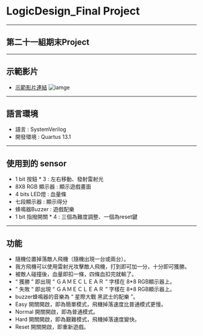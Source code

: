 # LogicDesign_Final Project

---

## 第二十一組期末Project

---

## 示範影片
* [示範影片連結](https://youtu.be/JTiczNOaXB0)
 ![iamge](https://github.com/LCH030/LogicDesign_Final/blob/main/pic.png)
 
---

## 語言環境
* 語言 : SystemVerilog
* 開發環境 : Quartus 13.1

---

## 使用到的 sensor
* 1 bit 按鈕 * 3 : 左右移動、發射雷射光
* 8X8 RGB 顯示器 : 顯示遊戲畫面
* 4 bits LED燈 : 血量條
* 七段顯示器 : 顯示得分
* 蜂鳴器Buzzer : 遊戲配樂
* 1 bit 指撥開關 * 4 : 三個為難度調整、一個為reset鍵

---

## 功能
* 隨機位置掉落敵人飛機（隨機出現一台或兩台）。
* 我方飛機可以使用雷射光攻擊敵人飛機，打到即可加一分，十分即可獲勝。
* 被敵人碰撞後，血量即扣一條，四條血扣完就輸了。
* “ 獲勝 ” 即出現 “ ＧＡＭＥＣＬＥＡＲ ” 字樣在 8*8 RGB顯示器上。
* ” 失敗 “ 即出現 “ ＧＡＭＥＣＬＥＡＲ ” 字樣在 8*8 RGB顯示器上。
* buzzer蜂鳴器的音樂為 “ 星際大戰 黑武士的配樂 ”。
* Easy 開關開啟，即為簡單模式，飛機掉落速度比普通模式更慢。
* Normal 開關開啟，即為普通模式。
* Hard 開關開啟，即為艱難模式，飛機掉落速度變快。
* Reset 開關開啟，即重新遊戲。
